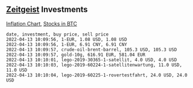 ## [Zeitgeist](index.html) Investments

[Inflation Chart](https://inflationchart.com),
[Stocks in BTC](https://stonksinbtc.xyz/)

```
date, investment, buy price, sell price
2022-04-13 10:09:56, 1-EUR, 1.08 USD, 1.08 USD
2022-04-13 10:09:56, 1-EUR, 6.91 CNY, 6.91 CNY
2022-04-13 10:09:57, crude-oil-brent-barrel, 105.3 USD, 105.3 USD
2022-04-13 10:09:57, gold-10g, 616.91 EUR, 581.04 EUR
2022-04-13 10:10:01, lego-2019-30365-1-satellit, 4.0 USD, 4.0 USD
2022-04-13 10:10:03, lego-2019-60224-1-satellitenwartung, 11.0 USD, 11.0 USD
2022-04-13 10:10:04, lego-2019-60225-1-rovertestfahrt, 24.0 USD, 24.0 USD
```
